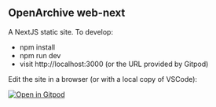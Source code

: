 ## OpenArchive web-next

A NextJS static site. To develop:

- npm install
- npm run dev
- visit http://localhost:3000 (or the URL provided by Gitpod)

Edit the site in a browser (or with a local copy of VSCode):

[![Open in Gitpod](https://gitpod.io/button/open-in-gitpod.svg)](https://gitpod.io#https://github.com/OpenArchive/web-next)
